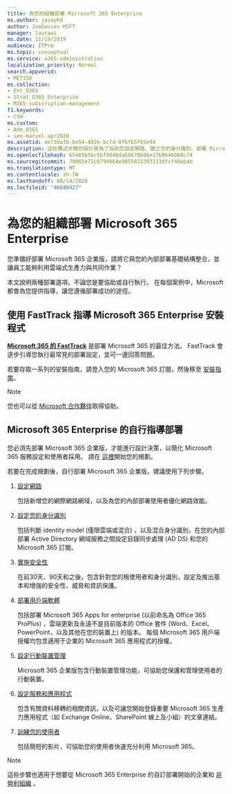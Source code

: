 ```yaml
---
title: 為您的組織部署 Microsoft 365 Enterprise
ms.author: josephd
author: JoeDavies-MSFT
manager: laurawi
ms.date: 11/19/2019
audience: ITPro
ms.topic: conceptual
ms.service: o365-administration
localization_priority: Normal
search.appverid:
- MET150
ms.collection:
- Ent_O365
- Strat_O365_Enterprise
- M365-subscription-management
f1.keywords:
- CSH
ms.custom:
- Adm_O365
- seo-marvel-apr2020
ms.assetid: ee73dafb-be54-492e-bcfd-0fbfb5f65e94
description: 這些概述步驟的設計是為了協助您設定網路、建立您的身分識別、部署 Microsoft 365 應用程式，以及遷移您的資料。
ms.openlocfilehash: 65465b56c5bf9846dab8678b96e17b0646060c74
ms.sourcegitcommit: 79065e72c0799064e9055022393113dfcf40eb4b
ms.translationtype: MT
ms.contentlocale: zh-TW
ms.lasthandoff: 08/14/2020
ms.locfileid: "46688427"
---
```

# <a name="deploy-microsoft-365-enterprise-for-your-organization"></a>為您的組織部署 Microsoft 365 Enterprise

您準備好部署 Microsoft 365 企業版，請將它與您的內部部署基礎結構整合，並讓員工能夠利用雲端式生產力與共同作業？

本文說明兩種部署選項，不論您是要協助或自行執行。 在每個案例中，Microsoft 都會為您提供指導，讓您遵循部署成功的途徑。

## <a name="guided-microsoft-365-enterprise-setup-process-with-fasttrack"></a>使用 FastTrack 指導 Microsoft 365 Enterprise 安裝程式

**[Microsoft 365 的 FastTrack](https://www.microsoft.com/fasttrack/microsoft-365)** 是部署 Microsoft 365 的最佳方法。 FastTrack 會逐步引導您執行最常見的部署設定，並可一邊回答問題。 

若要存取一系列的安裝指南，請登入您的 Microsoft 365 訂閱，然後移至 [安裝指南](https://aka.ms/o365fasttrack)。

>[!Note]
>您也可以從 [Microsoft 合作夥伴](https://www.microsoft.com/solution-providers/home)取得協助。
>

## <a name="do-it-yourself-guided-deployment-of-microsoft-365-enterprise"></a>Microsoft 365 Enterprise 的自行指導部署

您必須先部署 Microsoft 365 企業版，才能進行設計決策，以簡化 Microsoft 365 服務設定和使用者採用。 請在 [這裡](get-your-organization-ready-for-office-365.md)開始您的規劃。

若要在完成規劃後，自行部署 Microsoft 365 企業版，建議使用下列步驟。

1. [設定網路](set-up-network-for-microsoft-365.md)

   包括新增您的網際網路網域，以及為您的內部部署使用者優化網路效能。
 
2. [設定您的身分識別](protect-your-global-administrator-accounts.md)

   包括判斷 identity model (僅限雲端或混合) ，以及混合身分識別，在您的內部部署 Active Directory 網域服務之間設定目錄同步處理 (AD DS) 和您的 Microsoft 365 訂閱。

3. [實施安全性](https://docs.microsoft.com/office365/securitycompliance/security-roadmap)

   在前30天、90天和之後，包含針對您的租使用者和身分識別，設定及推出基本和增強的安全性、威脅和資訊保護。
 
4. [部署用戶端軟體](https://docs.microsoft.com/DeployOffice/deployment-guide-microsoft-365-apps)

   包括部署 Microsoft 365 Apps for enterprise (以前命名為 Office 365 ProPlus) ，雲端更新及永遠不是目前版本的 Office 套件 (Word、Excel、PowerPoint，以及其他在您的裝置上) 的版本。 每個 Microsoft 365 用戶端授權均包含適用于企業的 Microsoft 365 應用程式的授權。
 
5. [設定行動裝置管理](https://support.office.com/article/set-up-mobile-device-management-mdm-in-office-365-dd892318-bc44-4eb1-af00-9db5430be3cd)

   Microsoft 365 企業版包含行動裝置管理功能，可協助您保護和管理使用者的行動裝置。
 
6. [設定服務和應用程式](configure-services-and-applications.md)

   包含有關資料移轉的相關資訊，以及可讓您開始登錄重要 Microsoft 365 生產力應用程式（如 Exchange Online、SharePoint 線上及小組）的文章連結。
 
7. [訓練您的使用者](https://docs.microsoft.com/office365/admin/admin-overview/get-started-with-office-365#training-resources-for-your-users)

   包括簡短的影片，可協助您的使用者快速充分利用 Microsoft 365。
 

>[!Note]
>這些步驟也適用于想要從 Microsoft 365 Enterprise 的自訂部署開始的企業和 [非營利組織](https://go.microsoft.com/fwlink/?LinkId=627221) 。 
>
